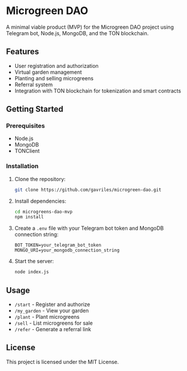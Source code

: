 # Microgreen DAO 

A minimal viable product (MVP) for the Microgreen DAO project using Telegram bot, Node.js, MongoDB, and the TON blockchain.

## Features
- User registration and authorization
- Virtual garden management
- Planting and selling microgreens
- Referral system
- Integration with TON blockchain for tokenization and smart contracts

## Getting Started

### Prerequisites
- Node.js
- MongoDB
- TONClient

### Installation
1. Clone the repository:
    ```sh
    git clone https://github.com/gavriles/microgreen-dao.git
    ```
2. Install dependencies:
    ```sh
    cd microgreens-dao-mvp
    npm install
    ```
3. Create a `.env` file with your Telegram bot token and MongoDB connection string:
    ```env
    BOT_TOKEN=your_telegram_bot_token
    MONGO_URI=your_mongodb_connection_string
    ```
4. Start the server:
    ```sh
    node index.js
    ```

## Usage
- `/start` - Register and authorize
- `/my_garden` - View your garden
- `/plant` - Plant microgreens
- `/sell` - List microgreens for sale
- `/refer` - Generate a referral link

## License
This project is licensed under the MIT License.

